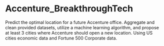 # Accenture_BreakthroughTech
Predict the optimal location for a future Accenture office. Aggregate and clean provided datasets, utilize a machine learning algorithm, and propose at least 3 cities where Accenture should open a new location. Using US cities economic data and Fortune 500 Corporate data.
